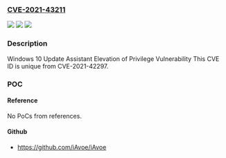 ### [CVE-2021-43211](https://cve.mitre.org/cgi-bin/cvename.cgi?name=CVE-2021-43211)
![](https://img.shields.io/static/v1?label=Product&message=Windows%20Update%20Assistant&color=blue)
![](https://img.shields.io/static/v1?label=Version&message=n%2Fa&color=blue)
![](https://img.shields.io/static/v1?label=Vulnerability&message=Elevation%20of%20Privilege&color=brighgreen)

### Description

Windows 10 Update Assistant Elevation of Privilege Vulnerability This CVE ID is unique from CVE-2021-42297.

### POC

#### Reference
No PoCs from references.

#### Github
- https://github.com/iAvoe/iAvoe

